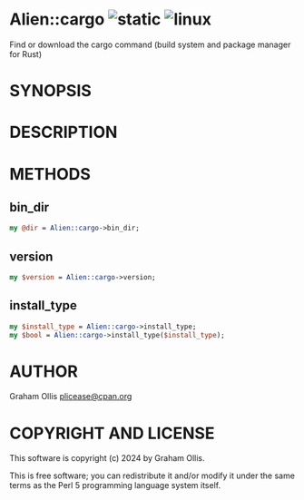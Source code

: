 # Alien::cargo ![static](https://github.com/PerlAlien/Alien-cargo/workflows/static/badge.svg) ![linux](https://github.com/PerlAlien/Alien-cargo/workflows/linux/badge.svg)

Find or download the cargo command (build system and package manager for Rust)

# SYNOPSIS

# DESCRIPTION

# METHODS

## bin\_dir

```perl
my @dir = Alien::cargo->bin_dir;
```

## version

```perl
my $version = Alien::cargo->version;
```

## install\_type

```perl
my $install_type = Alien::cargo->install_type;
my $bool = Alien::cargo->install_type($install_type);
```

# AUTHOR

Graham Ollis <plicease@cpan.org>

# COPYRIGHT AND LICENSE

This software is copyright (c) 2024 by Graham Ollis.

This is free software; you can redistribute it and/or modify it under
the same terms as the Perl 5 programming language system itself.
